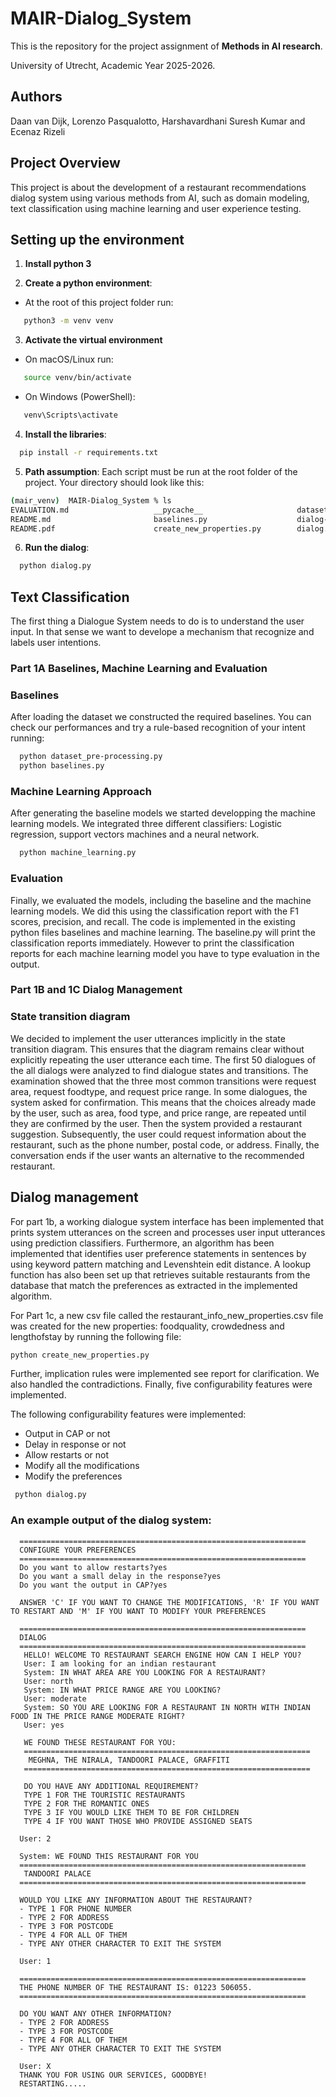 # MAIR-Dialog_System
This is the repository for the project assignment of **Methods in AI research**.

University of Utrecht, Academic Year 2025-2026.


## Authors

Daan van Dijk,	Lorenzo Pasqualotto, Harshavardhani Suresh Kumar and Ecenaz Rizeli

## Project Overview

This project is about the development of a restaurant recommendations dialog system using various methods from AI, such as domain modeling, text classification using machine learning and user experience testing. 

## Setting up the environment

1. **Install python 3**

2. **Create a python environment**:

- At the root of this project folder run:
 ```bash
    python3 -m venv venv
```
3. **Activate the virtual environment**

- On macOS/Linux run:
 ```bash
    source venv/bin/activate
 ```
- On Windows (PowerShell):
 ```bash
    venv\Scripts\activate
 ```

4. **Install the libraries**:
 ```bash
   pip install -r requirements.txt
 ```

5. **Path assumption**:
Each script must be run at the root folder of the project.
Your directory should look like this:
 ```bash
(mair_venv)  MAIR-Dialog_System % ls
EVALUATION.md                   __pycache__                     dataset_pre-processing.py       machine_learning.py             requirements.txt
README.md                       baselines.py                    dialog-flow-diagram.pdf         mair_venv                       utilities
README.pdf                      create_new_properties.py        dialog.py  
```
           

 
6. **Run the dialog**:
 ```bash
   python dialog.py
 ```

## Text Classification

The first thing a Dialogue System needs to do is to understand the user input.
In that sense we want to develope a mechanism that recognize and labels user intentions.

### Part 1A Baselines, Machine Learning and Evaluation
### Baselines 
After loading the dataset we constructed the required baselines.
You can check our performances and try a rule-based recognition of your intent running:
 ```bash
   python dataset_pre-processing.py
   python baselines.py
 ```
### Machine Learning Approach 
After generating the baseline models we started developping the machine learning models. We integrated three different classifiers: Logistic regression, support vectors machines and a neural network. 
 ```bash
   python machine_learning.py
 ```

### Evaluation 
Finally, we evaluated the models, including the baseline and the machine learning models. We did this using the classification report with the F1 scores, precision, and recall. The code is implemented in the existing python files baselines and machine learning. The baseline.py will print the classification reports immediately. However to print the classification reports for each  machine learning model you have to type evaluation in the output. 

### Part 1B and 1C Dialog Management

### State transition diagram 
We decided to implement the user utterances implicitly in the state transition diagram. This ensures that the diagram remains clear without explicitly repeating the user utterance each time. The first 50 dialogues of the all dialogs were analyzed to find dialogue states and transitions. The examination showed that the three most common transitions were request area, request foodtype, and request price range. In some dialogues, the system asked for confirmation. This means that the choices already made by the user, such as area, food type, and price range, are repeated until they are confirmed by the user. Then the system provided a restaurant suggestion. Subsequently, the user could request information about the restaurant, such as the phone number, postal code, or address. Finally, the conversation ends if the user wants an alternative to the recommended restaurant.


## Dialog management 
For part 1b, a working dialogue system interface has been implemented that prints system utterances on the screen and processes user input utterances using prediction classifiers. Furthermore, an algorithm has been implemented that identifies user preference statements in sentences by using keyword pattern matching and Levenshtein edit distance. A lookup function has also been set up that retrieves suitable restaurants from the database that match the preferences as extracted in the implemented algorithm.

For Part 1c, a new csv file called the restaurant_info_new_properties.csv file was created for the new properties: foodquality, crowdedness and lengthofstay by running the following file:
  ```bash
  python create_new_properties.py
 ```
Further, implication rules were implemented see report for clarification. We also handled the contradictions. Finally, five configurability features were implemented.

The following configurability features were implemented: 
- Output in CAP or not
- Delay in response or not
- Allow restarts or not
- Modify all the modifications 
- Modify the preferences

 ```bash
  python dialog.py
 ```

 ### An example output of the dialog system:
```plaintext
  ================================================================
  CONFIGURE YOUR PREFERENCES
  ================================================================
  Do you want to allow restarts?yes
  Do you want a small delay in the response?yes
  Do you want the output in CAP?yes

  ANSWER 'C' IF YOU WANT TO CHANGE THE MODIFICATIONS, 'R' IF YOU WANT TO RESTART AND 'M' IF YOU WANT TO MODIFY YOUR PREFERENCES

  ================================================================
  DIALOG
  ================================================================
   HELLO! WELCOME TO RESTAURANT SEARCH ENGINE HOW CAN I HELP YOU?
   User: I am looking for an indian restaurant
   System: IN WHAT AREA ARE YOU LOOKING FOR A RESTAURANT?
   User: north
   System: IN WHAT PRICE RANGE ARE YOU LOOKING?
   User: moderate
   System: SO YOU ARE LOOKING FOR A RESTAURANT IN NORTH WITH INDIAN FOOD IN THE PRICE RANGE MODERATE RIGHT?
   User: yes

   WE FOUND THESE RESTAURANT FOR YOU:
   ================================================================
    MEGHNA, THE NIRALA, TANDOORI PALACE, GRAFFITI
   ================================================================

   DO YOU HAVE ANY ADDITIONAL REQUIREMENT? 
   TYPE 1 FOR THE TOURISTIC RESTAURANTS
   TYPE 2 FOR THE ROMANTIC ONES
   TYPE 3 IF YOU WOULD LIKE THEM TO BE FOR CHILDREN
   TYPE 4 IF YOU WANT THOSE WHO PROVIDE ASSIGNED SEATS

  User: 2
 
  System: WE FOUND THIS RESTAURANT FOR YOU
  ================================================================
   TANDOORI PALACE
  ================================================================

  WOULD YOU LIKE ANY INFORMATION ABOUT THE RESTAURANT? 
  - TYPE 1 FOR PHONE NUMBER
  - TYPE 2 FOR ADDRESS
  - TYPE 3 FOR POSTCODE
  - TYPE 4 FOR ALL OF THEM
  - TYPE ANY OTHER CHARACTER TO EXIT THE SYSTEM

  User: 1

  ================================================================
  THE PHONE NUMBER OF THE RESTAURANT IS: 01223 506055.
  ================================================================

  DO YOU WANT ANY OTHER INFORMATION? 
  - TYPE 2 FOR ADDRESS
  - TYPE 3 FOR POSTCODE
  - TYPE 4 FOR ALL OF THEM
  - TYPE ANY OTHER CHARACTER TO EXIT THE SYSTEM

  User: X
  THANK YOU FOR USING OUR SERVICES, GOODBYE!
  RESTARTING.....
```




